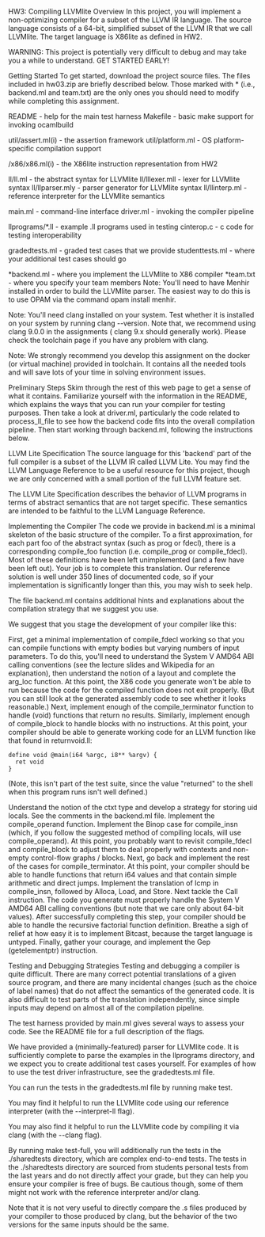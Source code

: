 HW3: Compiling LLVMlite
Overview
In this project, you will implement a non-optimizing compiler for a subset of the LLVM IR language. The source language consists of a 64-bit, simplified subset of the LLVM IR that we call LLVMlite. The target language is X86lite as defined in HW2.
 
WARNING: This project is potentially very difficult to debug and may take you a while to understand.  GET STARTED EARLY!
 
Getting Started
To get started, download the project source files. The files included in hw03.zip are briefly described below. Those marked with * (i.e., backend.ml and team.txt) are the only ones you should need to modify while completing this assignment.

README            - help for the main test harness
Makefile          - basic make support for invoking ocamlbuild

util/assert.ml(i) - the assertion framework
util/platform.ml  - OS platform-specific compilation support

/x86/x86.ml(i)    - the X86lite instruction representation from HW2

ll/ll.ml          - the abstract syntax for LLVMlite
ll/lllexer.mll    - lexer for LLVMlite syntax
ll/llparser.mly   - parser generator for LLVMlite syntax
ll/llinterp.ml    - reference interpreter for the LLVMlite semantics

main.ml           - command-line interface
driver.ml         - invoking the compiler pipeline

llprograms/*.ll   - example .ll programs used in testing
cinterop.c        - c code for testing interoperability

gradedtests.ml    - graded test cases that we provide
studenttests.ml   - where your additional test cases should go

*backend.ml       - where you implement the LLVMlite to X86 compiler
*team.txt         - where you specify your team members
Note: You'll need to have Menhir installed in order to build the LLVMlite parser. The easiest way to do this is to use OPAM via the command opam install menhir.

Note: You'll need clang installed on your system. Test whether it is installed on your system by running clang --version. Note that, we recommend using clang 9.0.0 in the assignments ( clang 9.x should generally work). Please check the toolchain page if you have any problem with clang.

Note: We strongly recommend you develop this assignment on the docker (or virtual machine) provided in toolchain. It contains all the needed tools and will save lots of your time in solving environment issues.

 

 
Preliminary Steps
Skim through the rest of this web page to get a sense of what it contains.
Familiarize yourself with the information in the README, which explains the ways that you can run your compiler for testing purposes.
Then take a look at driver.ml, particularly the code related to process_ll_file to see how the backend code fits into the overall compilation pipeline.
Then start working through backend.ml, following the instructions below.

 
LLVM Lite Specification
The source language for this 'backend' part of the full compiler is a subset of the LLVM IR called LLVM Lite. You may find the LLVM Language Reference to be a useful resource for this project, though we are only concerned with a small portion of the full LLVM feature set.

The LLVM Lite Specification describes the behavior of LLVM programs in terms of abstract semantics that are not target specific. These semantics are intended to be faithful to the LLVM Language Reference.

Implementing the Compiler
The code we provide in backend.ml is a minimal skeleton of the basic structure of the compiler. To a first approximation, for each part foo of the abstract syntax (such as prog or fdecl), there is a corresponding compile_foo function (i.e. compile_prog or compile_fdecl). Most of these definitions have been left unimplemented (and a few have been left out). Your job is to complete this translation. Our reference solution is well under 350 lines of documented code, so if your implementation is significantly longer than this, you may wish to seek help.

The file backend.ml contains additional hints and explanations about the compilation strategy that we suggest you use.

We suggest that you stage the development of your compiler like this:

First, get a minimal implementation of compile_fdecl working so that you can compile functions with empty bodies but varying numbers of input parameters. To do this, you'll need to understand the System V AMD64 ABI calling conventions (see the lecture slides and Wikipedia for an explanation), then understand the notion of a layout and complete the arg_loc function. At this point, the X86 code you generate won't be able to run because the code for the compiled function does not exit properly. (But you can still look at the generated assembly code to see whether it looks reasonable.)
Next, implement enough of the compile_terminator function to handle (void) functions that return no results. Similarly, implement enough of compile_block to handle blocks with no instructions. At this point, your compiler should be able to generate working code for an LLVM function like that found in returnvoid.ll:
 
    define void @main(i64 %argc, i8** %argv) {
      ret void
    }
    
(Note, this isn't part of the test suite, since the value "returned" to the shell when this program runs isn't well defined.)

Understand the notion of the ctxt type and develop a strategy for storing uid locals. See the comments in the backend.ml file. Implement the compile_operand function.
Implement the Binop case for compile_insn (which, if you follow the suggested method of compiling locals, will use compile_operand).
At this point, you probably want to revisit compile_fdecl and compile_block to adjust them to deal properly with contexts and non-empty control-flow graphs / blocks.
Next, go back and implement the rest of the cases for compile_terminator. At this point, your compiler should be able to handle functions that return i64 values and that contain simple arithmetic and direct jumps.
Implement the translation of Icmp in compile_insn, followed by Alloca, Load, and Store.
Next tackle the Call instruction. The code you generate must properly handle the System V AMD64 ABI calling conventions (but note that we care only about 64-bit values). After successfully completing this step, your compiler should be able to handle the recursive factorial function definition.
Breathe a sigh of relief at how easy it is to implement Bitcast, because the target language is untyped.
Finally, gather your courage, and implement the Gep (getelementptr) instruction.
 
Testing and Debugging Strategies
Testing and debugging a compiler is quite difficult. There are many correct potential translations of a given source program, and there are many incidental changes (such as the choice of label names) that do not affect the semantics of the generated code. It is also difficult to test parts of the translation independently, since simple inputs may depend on almost all of the compilation pipeline.

The test harness provided by main.ml gives several ways to assess your code. See the README file for a full description of the flags.

We have provided a (minimally-featured) parser for LLVMlite code. It is sufficiently complete to parse the examples in the llprograms directory, and we expect you to create additional test cases yourself. For examples of how to use the test driver infrastructure, see the gradedtests.ml file.

You can run the tests in the gradedtests.ml file by running make test.

You may find it helpful to run the LLVMlite code using our reference interpreter (with the --interpret-ll flag).

You may also find it helpful to run the LLVMlite code by compiling it via clang (with the --clang flag).

By running make test-full, you will additionally run the tests in the ./sharedtests directory, which are complex end-to-end tests. The tests in the ./sharedtests directory are sourced from students personal tests from the last years and do not directly affect your grade, but they can help you ensure your compiler is free of bugs. Be cautious though, some of them might not work with the reference interpreter and/or clang.

Note that it is not very useful to directly compare the .s files produced by your compiler to those produced by clang, but the behavior of the two versions for the same inputs should be the same.
